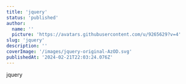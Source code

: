 ```yaml
---
title: 'jquery'
status: 'published'
author:
  name: ''
  picture: 'https://avatars.githubusercontent.com/u/9265629?v=4'
slug: 'jquery'
description: ''
coverImage: '/images/jquery-original-AzOD.svg'
publishedAt: '2024-02-21T22:03:24.076Z'
---
```


jquery